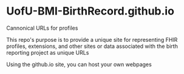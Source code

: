 # UofU-BMI-BirthRecord.github.io
Cannonical URLs for profiles

This repo's purpose is to provide a unique site for representing FHIR profiles, extensions, and other sites or data associated with the birth reporting project as unique URLs 

Using the github.io site, you can host your own webpages
